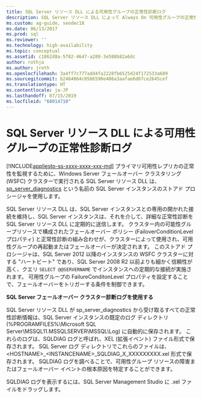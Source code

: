 ```yaml
---
title: SQL Server リソース DLL による可用性グループの正常性診断ログ
description: SQL Server リソース DLL によって Always On 可用性グループの正常性が監視されるしくみについて説明します。
ms.custom: ag-guide, seodec18
ms.date: 06/13/2017
ms.prod: sql
ms.reviewer: ''
ms.technology: high-availability
ms.topic: conceptual
ms.assetid: c1862d8a-5f82-4647-a280-3e588b82a6dc
author: rothja
ms.author: jroth
ms.openlocfilehash: 3a4ff7c777add4fa2228fb6525d24f172533a609
ms.sourcegitcommit: b2464064c0566590e486a3aafae6d67ce2645cef
ms.translationtype: HT
ms.contentlocale: ja-JP
ms.lasthandoff: 07/15/2019
ms.locfileid: "68014710"
---
```

# <a name="sql-server-resource-dll-health-diagnostic-logs-for-availability-groups"></a>SQL Server リソース DLL による可用性グループの正常性診断ログ
[!INCLUDE[appliesto-ss-xxxx-xxxx-xxx-md](../../../includes/appliesto-ss-xxxx-xxxx-xxx-md.md)]
  プライマリ可用性レプリカの正常性を監視するために、Windows Server フェールオーバー クラスタリング (WSFC) クラスターで実行される SQL Server リソース DLL は、[sp_server_diagnostics](~/relational-databases/system-stored-procedures/sp-server-diagnostics-transact-sql.md) という名前の SQL Server インスタンスのストアド プロシージャを使用します。  
  
 SQL Server リソース DLL は、SQL Server インスタンスとの専用の開かれた接続を維持し、SQL Server インスタンスは、それを介して、詳細な正常性診断を SQL Server リソース DLL に定期的に送信します。 クラスター内の可能性グループリソースで構成されたフェールオーバー ポリシー (FailoverConditionLevel プロパティ) と正常性診断の組み合わせが、クラスターによって使用され、可用性グループの再起動またはフェールオーバーが決定されます。 このストアド プロシージャは、SQL Server 2012 以降のインスタンスの WSFC クラスターに対する "ハートビート" であり、SQL Server 2008 R2 以前よりも細かく信頼性が高く、クエリ `SELECT @@SERVERNAME` でインスタンスへの定期的な接続が実施されます。 可用性グループの FailureConditonLevel プロパティを設定することで、フェールオーバーをトリガーする条件を制御できます。  
  
 **SQL Server フェールオーバー クラスター診断ログを使用する**
 
 SQL Server リソース DLL が sp_server_diagnostics から受け取るすべての正常性診断情報は、SQL Server インスタンスの既定のログ ディレクトリ (%PROGRAMFILES%\Microsoft SQL Server\MSSQL11.MSSQLSERVER\MSSQL\Log) に自動的に保存されます。 これらのログは、SQLDIAG ログと呼ばれ、XEL (拡張イベント) ファイル形式で保存されます。 SQL Server ログ ディレクトリでこれらのファイルは、\<HOSTNAME>_\<INSTANCENAME>_SQLDIAG_X_XXXXXXXXX.xel 形式で保存されます。 SQLDIAG ログを調べることで、可用性グループ リソースの障害またはフェールオーバー イベントの根本原因を特定することができます。  
  
 SQLDIAG ログを表示するには、SQL Server Management Studio に .xel ファイルをドラッグします。  
  
  
